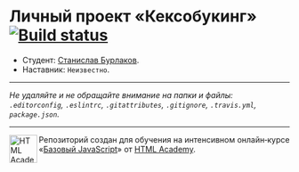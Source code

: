 # Личный проект «Кексобукинг» [![Build status][travis-image]][travis-url]

* Студент: [Станислав Бурлаков](https://up.htmlacademy.ru/javascript/11/user/232773).
* Наставник: `Неизвестно`.

---

_Не удаляйте и не обращайте внимание на папки и файлы:_<br>
_`.editorconfig`, `.eslintrc`, `.gitattributes`, `.gitignore`, `.travis.yml`, `package.json`._

---

<a href="https://htmlacademy.ru/intensive/javascript"><img align="left" width="50" height="50" title="HTML Academy" src="https://up.htmlacademy.ru/static/img/intensive/javascript/logo-for-github.svg"></a>

Репозиторий создан для обучения на интенсивном онлайн‑курсе «[Базовый JavaScript](https://htmlacademy.ru/intensive/javascript)» от [HTML Academy](https://htmlacademy.ru).

[travis-image]: https://travis-ci.org/htmlacademy-javascript/232773-keksobooking.svg?branch=master
[travis-url]: https://travis-ci.org/htmlacademy-javascript/232773-keksobooking
